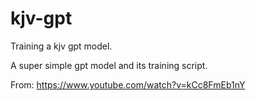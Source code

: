 # kjv-gpt

Training a kjv gpt model.

A super simple gpt model and its training script.

From: <https://www.youtube.com/watch?v=kCc8FmEb1nY>
